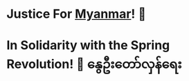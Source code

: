 # Justice For [Myanmar](https://en.wikipedia.org/wiki/2021_Myanmar_protests)! 🔴
# In Solidarity with the Spring Revolution! 🌱 နွေဦးတော်လှန်ရေး
